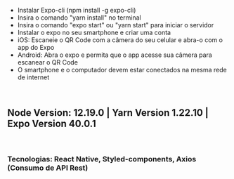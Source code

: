 <ul>
<li>Instalar Expo-cli (npm install -g expo-cli)</li>
<li>Insira o comando "yarn install" no terminal</li>
<li>Insira o comando "expo start" ou "yarn start" para iniciar o servidor</li>
<li>Instalar o expo no seu smartphone e criar uma conta</li>
<li>iOS: Escaneie o QR Code com a câmera do seu celular e abra-o com o app do Expo</li>
<li>Android: Abra o expo e permita que o app acesse sua câmera para escanear o QR Code</li>
<li>O smartphone e o computador devem estar conectados na mesma rede de internet</li>
</ul>
</br>
<h2>Node Version: 12.19.0 | Yarn Version 1.22.10 | Expo Version 40.0.1</h2>
</br>
<h3>Tecnologias: React Native, Styled-components, Axios (Consumo de API Rest)</h3>